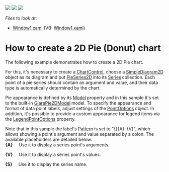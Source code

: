 <!-- default badges list -->
![](https://img.shields.io/endpoint?url=https://codecentral.devexpress.com/api/v1/VersionRange/128569084/10.1.4%2B)
[![](https://img.shields.io/badge/Open_in_DevExpress_Support_Center-FF7200?style=flat-square&logo=DevExpress&logoColor=white)](https://supportcenter.devexpress.com/ticket/details/E1648)
[![](https://img.shields.io/badge/📖_How_to_use_DevExpress_Examples-e9f6fc?style=flat-square)](https://docs.devexpress.com/GeneralInformation/403183)
<!-- default badges end -->
<!-- default file list -->
*Files to look at*:

* [Window1.xaml](./CS/Window1.xaml) (VB: [Window1.xaml](./VB/Window1.xaml))
<!-- default file list end -->
# How to create a 2D Pie (Donut) chart


<p>The following example demonstrates how to create a 2D Pie chart. </p><p>For this, it's necessary to create a <a href="http://documentation.devexpress.com/#WPF/clsDevExpressXpfChartsChartControltopic"><u>ChartControl</u></a>, choose a <a href="http://documentation.devexpress.com/#WPF/clsDevExpressXpfChartsSimpleDiagram2Dtopic"><u>SimpleDiagram2D</u></a> object as its diagram and put <a href="http://documentation.devexpress.com/#WPF/clsDevExpressXpfChartsPieSeries2Dtopic"><u>PieSeries2D</u></a><strong> </strong>into its <a href="http://documentation.devexpress.com/#WPF/DevExpressXpfChartsDiagram_Seriestopic"><u>Series</u></a><strong> </strong>collection. Each point of a pie series should contain an argument and value, and their data type is automatically determined by the chart. </p><p>Pie appearance is defined by its <a href="http://documentation.devexpress.com/#WPF/DevExpressXpfChartsPieSeries2D_Modeltopic"><u>Model</u></a><strong> </strong>property and in this sample it's set to the built-in <a href="http://documentation.devexpress.com/#WPF/clsDevExpressXpfChartsGlarePie2DModeltopic"><u>GlarePie2DModel</u></a><strong> </strong>model. To specify the appearance and format of data point labels, adjust settings of the <a href="http://documentation.devexpress.com/#WPF/DevExpressXpfChartsSeries_PointOptionstopic"><u>PointOptions</u></a><strong> </strong>object. In addition, it's possible to provide a custom appearance for legend items via the <a href="http://documentation.devexpress.com/#WPF/DevExpressXpfChartsSeries_LegendPointOptionstopic"><u>LegendPointOptions</u></a> property.</p><p>Note that in this sample the label's <a href="http://documentation.devexpress.com/#WPF/DevExpressXpfChartsPointOptions_Patterntopic"><u>Pattern</u></a> is set to "{}{A}: {V}", which allows showing a point's argument and value separated by a colon. The available placeholders are detailed below.<br />
<strong>{A}</strong>     Use it to display a series point's arguments.</p><p><strong>{V}</strong>     Use it to display a series point's values.</p><p><strong>{S}</strong>     Use it to display the series name.</p><br />


<br/>


